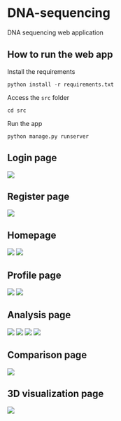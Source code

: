 # DNA-sequencing
DNA sequencing web application

## How to run the web app
Install the requirements
```
python install -r requirements.txt
```
Access the `src` folder
```
cd src
```
Run the app
```
python manage.py runserver
```

## Login page

![](screens/login.PNG)

## Register page

![](screens/register.PNG)

## Homepage

![](screens/home1.PNG)
![](screens/home2.PNG)

## Profile page

![](screens/profile1.PNG)
![](screens/profile2.PNG)

## Analysis page 

![](screens/analyse1.PNG)
![](screens/analyse3.PNG)
![](screens/analyse2.PNG)
![](screens/analyse4.PNG)

## Comparison page

![](screens/compare1.PNG)

## 3D visualization page

![](screens/3dvis.PNG)
